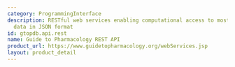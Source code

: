 ```yaml
---
category: ProgrammingInterface
description: RESTful web services enabling computational access to most of the GtoPdb
  data in JSON format
id: gtopdb.api.rest
name: Guide to Pharmacology REST API
product_url: https://www.guidetopharmacology.org/webServices.jsp
layout: product_detail
---
```

